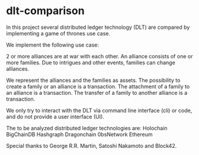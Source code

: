 # dlt-comparison
In this project several distributed ledger technology (DLT) are compared by implementing a game of thrones use case.

We implement the following use case:

2 or more alliances are at war with each other.
An alliance consists of one or more families.
Due to intrigues and other events, families can change alliances.

We represent the alliances and the families as assets.
The possibility to create a family or an alliance is a transaction.
The attachment of a family to an alliance is a transaction.
The transfer of a family to another alliance is a transaction.

We only try to interact with the DLT via command line interface (cli) or code, and do not provide a user interface (UI).

The to be analyzed distributed ledger technologies are:
Holochain
BigChainDB
Hashgraph
Dragonchain
0bsNetwork
Ethereum


Special thanks to George R.R. Martin, Satoshi Nakamoto and Block42.
